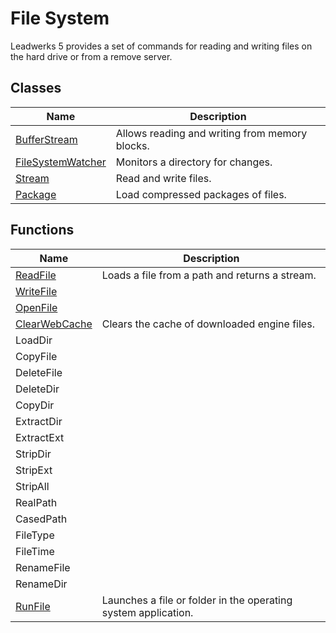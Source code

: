 # File System #
Leadwerks 5 provides a set of commands for reading and writing files on the hard drive or from a remove server.

## Classes ##
| Name | Description |
|---|---|
| [BufferStream](BufferStream.md) | Allows reading and writing from memory blocks. |
| [FileSystemWatcher](FileSystemWatcher.md) | Monitors a directory for changes. |
| [Stream](Stream.md) | Read and write files. |
| [Package](Package.md) | Load compressed packages of files. |

## Functions ##
| Name | Description |
|---|---|
| [ReadFile](ReadFile.md) | Loads a file from a path and returns a stream. |
| [WriteFile](WriteFile.md) | |
| [OpenFile](OpenFile.md) | |
| [ClearWebCache](ClearWebCache.md) | Clears the cache of downloaded engine files. |
| LoadDir | |
| CopyFile | |
| DeleteFile | |
| DeleteDir | |
| CopyDir | |
| ExtractDir | |
| ExtractExt | |
| StripDir | | 
| StripExt | |
| StripAll | |
| RealPath | |
| CasedPath | |
| FileType | | 
| FileTime | |
| RenameFile | |
| RenameDir | |
| [RunFile](RunFile.md) | Launches a file or folder in the operating system application. |

